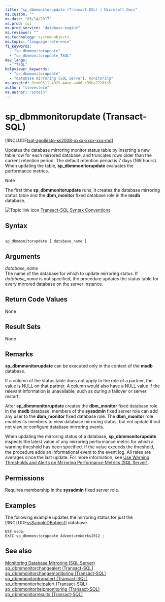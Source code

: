 ```yaml
---
title: "sp_dbmmonitorupdate (Transact-SQL) | Microsoft Docs"
ms.custom: ""
ms.date: "03/14/2017"
ms.prod: sql
ms.prod_service: "database-engine"
ms.reviewer: ""
ms.technology: system-objects
ms.topic: "language-reference"
f1_keywords: 
  - "sp_dbmmonitorupdate"
  - "sp_dbmmonitorupdate_TSQL"
dev_langs: 
  - "TSQL"
helpviewer_keywords: 
  - "sp_dbmmonitorupdate"
  - "database mirroring [SQL Server], monitoring"
ms.assetid: 9ceb9611-4929-44ee-a406-c39ba2720fd5
author: "stevestein"
ms.author: "sstein"
---
```

# sp_dbmmonitorupdate (Transact-SQL)
[!INCLUDE[tsql-appliesto-ss2008-xxxx-xxxx-xxx-md](../../includes/tsql-appliesto-ss2008-xxxx-xxxx-xxx-md.md)]

  Updates the database mirroring monitor status table by inserting a new table row for each mirrored database, and truncates rows older than the current retention period. The default retention period is 7 days (168 hours). When updating the table, **sp_dbmmonitorupdate** evaluates the performance metrics.  
  
> [!NOTE]  
>  The first time **sp_dbmmonitorupdate** runs, it creates the database mirroring status table and the **dbm_monitor** fixed database role in the **msdb** database.  
  
 ![Topic link icon](../../database-engine/configure-windows/media/topic-link.gif "Topic link icon") [Transact-SQL Syntax Conventions](../../t-sql/language-elements/transact-sql-syntax-conventions-transact-sql.md)  
  
## Syntax  
  
```  
  
sp_dbmmonitorupdate [ database_name ]  
```  
  
## Arguments  
 *database_name*  
 The name of the database for which to update mirroring status. If *database_name* is not specified, the procedure updates the status table for every mirrored database on the server instance.  
  
## Return Code Values  
 None  
  
## Result Sets  
 None  
  
## Remarks  
 **sp_dbmmonitorupdate** can be executed only in the context of the **msdb** database.  
  
 If a column of the status table does not apply to the role of a partner, the value is NULL on that partner. A column would also have a NULL value if the relevant information is unavailable, such as  during a failover or server restart.  
  
 After **sp_dbmmonitorupdate** creates the **dbm_monitor** fixed database role in the **msdb** database, members of the **sysadmin** fixed server role can add any user to the **dbm_monitor** fixed database role. The **dbm_monitor** role enables its members to view database mirroring status, but not update it but not view or configure database mirroring events.  
  
 When updating the mirroring status of a database, **sp_dbmmonitorupdate** inspects the latest value of any mirroring performance metric for which a warning threshold has been specified. If the value exceeds the threshold, the procedure adds an informational event to the event log. All rates are averages since the last update. For more information, see [Use Warning Thresholds and Alerts on Mirroring Performance Metrics &#40;SQL Server&#41;](../../database-engine/database-mirroring/use-warning-thresholds-and-alerts-on-mirroring-performance-metrics-sql-server.md).  
  
## Permissions  
 Requires membership in the **sysadmin** fixed server role.  
  
## Examples  
 The following example updates the mirroring status for just the [!INCLUDE[ssSampleDBobject](../../includes/sssampledbobject-md.md)] database.  
  
```  
USE msdb;  
EXEC sp_dbmmonitorupdate AdventureWorks2012 ;  
```  
  
## See also  
 [Monitoring Database Mirroring &#40;SQL Server&#41;](../../database-engine/database-mirroring/monitoring-database-mirroring-sql-server.md)   
 [sp_dbmmonitorchangealert &#40;Transact-SQL&#41;](../../relational-databases/system-stored-procedures/sp-dbmmonitorchangealert-transact-sql.md)   
 [sp_dbmmonitorchangemonitoring &#40;Transact-SQL&#41;](../../relational-databases/system-stored-procedures/sp-dbmmonitorchangemonitoring-transact-sql.md)   
 [sp_dbmmonitordropalert &#40;Transact-SQL&#41;](../../relational-databases/system-stored-procedures/sp-dbmmonitordropalert-transact-sql.md)   
 [sp_dbmmonitorhelpalert &#40;Transact-SQL&#41;](../../relational-databases/system-stored-procedures/sp-dbmmonitorhelpalert-transact-sql.md)   
 [sp_dbmmonitorhelpmonitoring &#40;Transact-SQL&#41;](../../relational-databases/system-stored-procedures/sp-dbmmonitorhelpmonitoring-transact-sql.md)   
 [sp_dbmmonitorresults &#40;Transact-SQL&#41;](../../relational-databases/system-stored-procedures/sp-dbmmonitorresults-transact-sql.md)  
  
  
